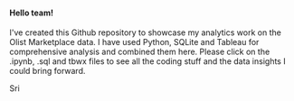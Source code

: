 <h4> Hello team! </h4>

  I've created this Github repository to showcase my analytics work on the Olist Marketplace data. 
  I have used Python, SQLite and Tableau for comprehensive analysis and combined them here. Please click on the .ipynb, .sql and tbwx files to see all the coding stuff and the data insights I could bring forward. 
 
 Sri
